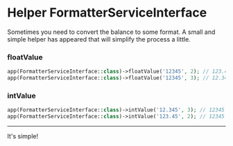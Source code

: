 # Helper FormatterServiceInterface

Sometimes you need to convert the balance to some format. A small and simple helper has appeared that will simplify the process a little.

### floatValue

```php
app(FormatterServiceInterface::class)->floatValue('12345', 2); // 123.45
app(FormatterServiceInterface::class)->floatValue('12345', 3); // 12.345
```

### intValue

```php
app(FormatterServiceInterface::class)->intValue('12.345', 3); // 12345
app(FormatterServiceInterface::class)->intValue('123.45', 2); // 12345
```

---
It's simple!
